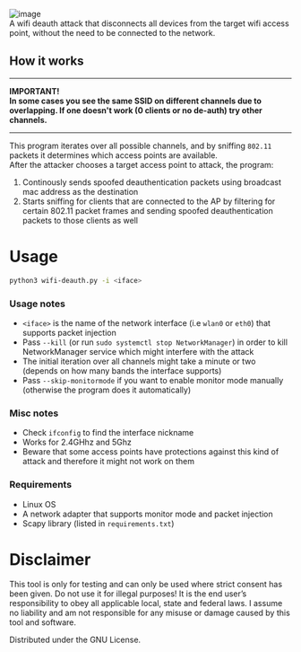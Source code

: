 ![image](https://user-images.githubusercontent.com/59119926/196630355-9edfa98f-7c97-4555-b882-73a0cc87744c.png)
</br>
A wifi deauth attack that disconnects all devices from the target wifi access point, without the need to be connected to the network.

## How it works
***
**IMPORTANT! </br> In some cases you see the same SSID on different channels due to overlapping. If one doesn't work (0 clients or no de-auth) try other channels.**
***
This program iterates over all possible channels, and by sniffing `802.11` packets it determines which access points are available. </br>
After the attacker chooses a target access point to attack, the program:
1. Continously sends spoofed deauthentication packets using broadcast mac address as the destination
2. Starts sniffing for clients that are connected to the AP by filtering for certain 802.11 packet frames and sending spoofed deauthentication packets to those clients as well

# Usage
```bash
python3 wifi-deauth.py -i <iface>
```
### Usage notes
*  `<iface>` is the name of the network interface (i.e `wlan0` or `eth0`) that supports packet injection
* Pass `--kill` (or run `sudo systemctl stop NetworkManager`) in order to kill NetworkManager service which might interfere with the attack
* The initial iteration over all channels might take a minute or two (depends on how many bands the interface supports)
* Pass `--skip-monitormode` if you want to enable monitor mode manually (otherwise the program does it automatically)

### Misc notes
* Check `ifconfig` to find the interface nickname
* Works for 2.4GHhz and 5Ghz
* Beware that some access points have protections against this kind of attack and therefore it might not work on them

### Requirements
* Linux OS
* A network adapter that supports monitor mode and packet injection
* Scapy library (listed in `requirements.txt`)

# Disclaimer

This tool is only for testing and can only be used where strict consent has been given. Do not use it for illegal purposes! It is the end user’s responsibility to obey all applicable local, state and federal laws. I assume no liability and am not responsible for any misuse or damage caused by this tool and software.

Distributed under the GNU License.
